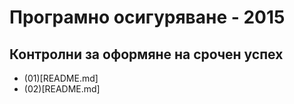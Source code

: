 # Програмно осигуряване - 2015
## Контролни за оформяне на срочен успех

- (01)[README.md]
- (02)[README.md]
